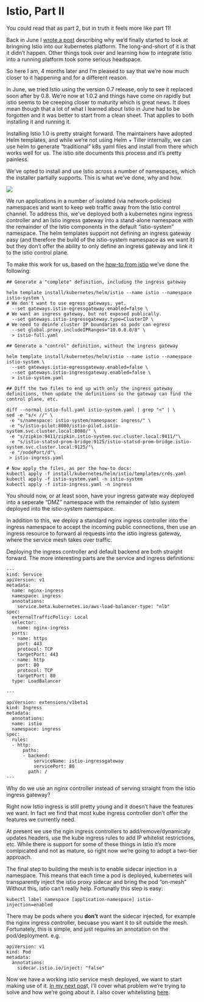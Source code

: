 
# Istio, Part II

You could read that as part 2, but in truth it feels more like part 11!

Back in June I [wrote a post](https://medium.com/@richard.marshall_58248/starting-with-istio-610421f5a815) describing why we’d finally started to look at bringning Istio into our kubernetes platform. The long-and-short of it is that it didn’t happen. Other things took over and learning how to integrate Istio into a running platform took some serious headspace.

So here I am, 4 months later and I’m pleased to say that we’re now much closer to it happening and for a different reason.

In June, we tried Istio using the version 0.7 release, only to see it replaced soon after by 0.8. We’re now at 1.0.2 and things have come on rapidly but istio seems to be creeping closer to maturity which is great news. It does mean though that a lot of what I learned about Istio in June had to be forgotten and it was better to start from a clean sheet. That applies to both installing it and running it.

Installing Istio 1.0 is pretty straight forward. The maintainers have adopted Helm templates, and while we’re not using Helm + Tiller internally, we can use helm to generate “traditional” k8s yaml files and install from there which works well for us. The istio site documents this process and it’s pretty painless.

We’ve opted to install and use Istio across a number of namespaces, which the installer partially supports. This is what we’ve done, why and how.

![](https://cdn-images-1.medium.com/max/2000/1*6wulujCw5iUHR6b3uullaA.png)

We run applications in a number of isolated (via network-policies) namespaces and want to keep web traffic away from the Istio control channel. To address this, we’ve deployed both a kubernetes nginx ingress controller and an Istio ingress gateway into a stand-alone namespace with the remainder of the Istio components in the default “istio-system” namespace. The helm templates support not defining an ingress gateway easy (and therefore the build of the istio-system namespace as we want it) but they don’t offer the ability to only define an ingress gateway and link it to the istio control plane.

To make this work for us, based on the [how-to from istio](https://istio.io/docs/setup/kubernetes/helm-install/#option-1-install-with-helm-via-helm-template) we’ve done the following:

    ## Generate a "complete" definition, including the ingress gateway

    helm template install/kubernetes/helm/istio --name istio --namespace istio-system \
    # We don't want to use egress gateways, yet. 
      --set gateways.istio-egressgateway.enabled=false \
    # We want an ingress gateway, but not exposed publically.
      --set gateways.istio-ingressgateway.type=ClusterIP \
    # We need to deinfe cluster IP boundaries so pods can egress
      --set global.proxy.includeIPRanges="10.0.0.0/8" \  
      > istio-full.yaml

    ## Generate a "control" definition, without the ingress gateway

    helm template install/kubernetes/helm/istio --name istio --namespace istio-system \
      --set gateways.istio-egressgateway.enabled=false \
      --set gateways.istio-ingressgateway.enabled=false \
      > istio-system.yaml

    ## Diff the two files to end up with only the ingress gateway definitions, then update the definitions so the gateway can find the control plane, etc.

    diff --normal istio-full.yaml istio-system.yaml | grep "<" | \
    sed -e "s/< //" \
     -e "s/namespace: istio-system/namespace: ingress/" \
     -e "s/istio-pilot:8080/istio-pilot.istio-system.svc.cluster.local:8080/" \
     -e "s/zipkin:9411/zipkin.istio-system.svc.cluster.local:9411/"\
     -e "s/istio-statsd-prom-bridge:9125/istio-statsd-prom-bridge.istio-system.svc.cluster.local:9125/"\
     -e "/nodePort/d"\
     > istio-ingress.yaml

    # Now apply the files, as per the how-to docs:
    kubectl apply -f install/kubernetes/helm/istio/templates/crds.yaml
    kubectl apply -f istio-system.yaml -n istio-system
    kubectl apply -f istio-ingress.yaml -n ingress

You should now, or at least soon, have your ingress gatwate way deployed into a seperate “DMZ” namespace with the remainder of Istio system deployed into the istio-system naemspace.

In addition to this, we deploy a standard nginx ingress controller into the ingress namespace to accept the incoming public connections, then use an ingress resource to forward al requests into the istio ingress gateway, where the service mesh takes over traffic.

Deploying the ingress controller and default backend are both straight forward. The more interesting parts are the service and ingress definitions:

    ---
    kind: Service
    apiVersion: v1
    metadata:
      name: nginx-ingress
      namespace: ingress
      annotations:
        service.beta.kubernetes.io/aws-load-balancer-type: "nlb"
    spec:
      externalTrafficPolicy: Local
      selector:
        name: nginx-ingress
      ports:
      - name: https
        port: 443
        protocol: TCP
        targetPort: 443
      - name: http
        port: 80
        protocol: TCP
        targetPort: 80
      type: LoadBalancer

    ---

    apiVersion: extensions/v1beta1
    kind: Ingress
    metadata:
      annotations:
      name: istio
      namespace: ingress
    spec:
      rules:
      - http:
          paths:
          - backend:
              serviceName: istio-ingressgateway
              servicePort: 80
            path: /
    ---

Why do we use an nginx controller instead of serving straight from the istio ingress gateway?

Right now Istio ingress is still pretty young and it doesn’t have the features we want. In fact we find that most kube ingress controller don’t offer the features we currently need.

At present we use the ngin ingress controllers to add/remove/dynamicaly updates headers, use the kube ingress rules to add IP whitelist restrictions, etc. While there is support for some of these things in Istio it’s more comlpicated and not as mature, so right now we’re going to adopt a two-tier approach.

The final step to building the mesh is to enable sidecar injection in a namespace. This means that each time a pod is deployed, kubernetes will transparently inject the istio proxy sidecar and bring the pod “on-mesh” Without this, istio can’t really help. Fortunatly this step is easy:

    kubectl label namespace [application-namespace] istio-injection=enabled

There may be pods where you **don’t** want the sidecar injected, for example the nginx ingress controller, becuase you want it to sit outside the mesh. Fortunately, this is simple, and just requires an annotation on the pod/deployment. e.g.

    apiVersion: v1
    kind: Pod
    metadata:
      annotations:
        sidecar.istio.io/inject: "false"

Now we have a working istio service mesh deployed, we want to start making use of it. [In my next pos](https://medium.com/ww-engineering/istio-iii-why-use-it-2ba2500cceda)t, I’ll cover what problem we’re trying to solve and how we’re going about it. I also cover whitelisting [here](https://medium.com/ww-engineering/istio-ip-whitelists-1633acbd4205).
